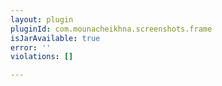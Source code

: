 ```yaml
---
layout: plugin
pluginId: com.mounacheikhna.screenshots.frame
isJarAvailable: true
error: ''
violations: []

---
```

